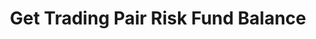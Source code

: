 ---
title: Get Trading Pair Risk Fund Balance
position_number: 20
type: get
description: /az/future/market/v1/public/contract/risk-balance
parameters:
    -
        name: symbol
        type: string
        mandatory: true
        default: 
        description: Trading pair
        ranges:
    -
        name: direction
        type: string
        mandatory: false
        default: NEXT
        description: "Direction（PREV:Previous page；NEXT:Next page）\t"
        ranges: PREV;NEXT
    -
        name: id
        type: integer
        mandatory: false
        default: N/A
        description: id
        ranges:
    -
        name: limit
        type: integer
        mandatory: false
        default: 10
        description: "Limit\t"
        ranges:
content_markdown: Note：This method does not require a signature.
left_code_blocks:
    -
        code_block: "public void getKLine() {\r\n\tString text = HttpUtil.get(URL + \"/data/api/az/future/market/v1/getKLine?market=btc_usdt&type=1min&since=0\");\r\n\tSystem.out.println(text);\r\n}"
        title: Java
        language: java
right_code_blocks:
    - code_block: |-
        {
          "error": {
            "code": "",
            "msg": ""
          },
          "msgInfo": "success",
          "returnCode": 0,
          "result": {
                "hasPrev": false,                     //Is there a previous page
                "hasNext": true,                      //Is there a next page
                "items": [
                    {
                        "id": "554744372432733187",   //id
                        "coin": "usdt",               //Currency
                        "amount": "-10624.3177",      //Balance
                        "createdTime": 1761963365040  //Timestamp
                    }
                ]
          }
        }
      title: Response
      language: json
---